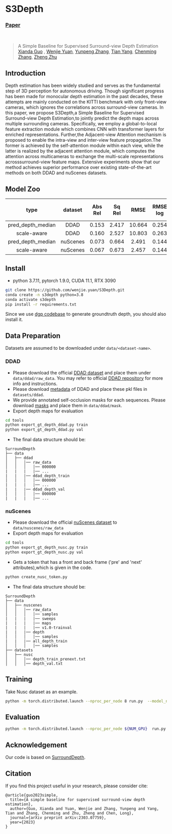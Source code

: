 # S3Depth
###  [Paper](https://arxiv.org/abs/2303.07759)
<br/>

> A Simple Baseline for Supervised Surround-view Depth Estimation      
> [Xianda Guo](https://scholar.google.com.hk/citations?hl=zh-CN&user=jPvOqgYAAAAJ) , [Wenjie Yuan](https://scholar.google.com.hk/citations?user=3TjQ1soAAAAJ&hl=zh-CN), [Yunpeng Zhang](https://github.com/PenPen-ThuSilence), [Tian Yang](http://linkedin.com/in/tian-yang-043949155), [Chenming Zhang](https://orcid.org/0000-0001-6094-4511), [Zheng Zhu](http://www.zhengzhu.net/)



## Introduction
Depth estimation has been widely studied and serves as the fundamental step of 3D perception for autonomous driving.
Though significant progress has been made for monocular depth estimation in the past decades, these attempts are mainly 
conducted on the KITTI benchmark with only front-view cameras, which ignores the correlations across surround-view cameras. 
In this paper, we propose S3Depth,a Simple Baseline for Supervised Surround-view Depth Estimation,to jointly predict the depth maps across multiple
surrounding cameras. Specifically, we employ a global-to-local feature extraction module which combines CNN
with transformer layers for enriched representations. Further,the Adjacent-view Attention mechanism is proposed
to enable the intra-view and inter-view feature propagation.The former is achieved by the self-attention module within
each view, while the latter is realized by the adjacent attention module, which computes the attention across multicameras
to exchange the multi-scale representations acrosssurround-view feature maps. Extensive experiments show that our method 
achieves superior performance over existing state-of-the-art methods on both DDAD and nuScenes datasets.

## Model Zoo

| type     | dataset | Abs Rel | Sq Rel | RMSE | RMSE log | delta < 1.25 | delta < 1.25^2 | delta < 1.25^3 | pretrain|
|:-------:|:-------:|:-------:|:-------:|:-------:|:-------:|:-------:|:-------:|:-------:|:-------:|
| pred_depth_median | DDAD | 0.153 | 2.417 | 10.664 | 0.254 | 0.818 | 0.927 | 0.963 | [model](https://pan.baidu.com/s/1kiEzMI8oFD6m4ikEj9h6rA?pwd=j1s2)|
| scale-aware | DDAD | 0.160  | 2.527 | 10.803 | 0.263 | 0.799 | 0.922 | 0.960 | [model](https://pan.baidu.com/s/1kiEzMI8oFD6m4ikEj9h6rA?pwd=j1s2) |
| pred_depth_median | nuScenes | 0.073 | 0.664 | 2.491 | 0.144 | 0.948 | 0.971 | 0.982 |  [model](https://pan.baidu.com/s/1ZfjIPVHPiBn8yC7yy30ahA?pwd=rfru) |
| scale-aware | nuScenes | 0.067  | 0.673 | 2.457 | 0.144 | 0.951 | 0.970 | 0.981 | [model](https://pan.baidu.com/s/1ZfjIPVHPiBn8yC7yy30ahA?pwd=rfru) |

## Install
* python 3.7.11, pytorch 1.9.0, CUDA 11.1, RTX 3090
```bash
git clone https://github.com/wenjie.yuan/S3Depth.git
conda create -n s3depth python=3.8
conda activate s3depth
pip install -r requirements.txt
```
Since we use [dgp codebase](https://github.com/TRI-ML/dgp) to generate groundtruth depth, you should also install it. 

## Data Preparation
Datasets are assumed to be downloaded under `data/<dataset-name>`.

### DDAD
* Please download the official [DDAD dataset](https://tri-ml-public.s3.amazonaws.com/github/DDAD/datasets/DDAD.tar) and place them under `data/ddad/raw_data`. You may refer to official [DDAD repository](https://github.com/TRI-ML/DDAD) for more info and instructions.
* Please download [metadata](https://cloud.tsinghua.edu.cn/f/50cb1ea5b1344db8b51c/?dl=1) of DDAD and place these pkl files in `datasets/ddad`.
* We provide annotated self-occlusion masks for each sequences. Please download [masks](https://cloud.tsinghua.edu.cn/f/c654cd272a6a42c885f9/?dl=1) and place them in `data/ddad/mask`.
* Export depth maps for evaluation 
```bash
cd tools
python export_gt_depth_ddad.py train
python export_gt_depth_ddad.py val
```

* The final data structure should be:
```
SurroundDepth
├── data
│   ├── ddad
│   │   │── raw_data
│   │   │   │── 000000
|   |   |   |── ...
|   |   |── ddad_depth_train
│   │   │   │── 000000
|   |   |   |── ...
|   |   |── ddad_depth_val
│   │   │   │── 000000
|   |   |   |── ...
```

### nuScenes
* Please download the official [nuScenes dataset](https://www.nuscenes.org/download) to `data/nuscenes/raw_data`
* Export depth maps for evaluation 
```bash
cd tools
python export_gt_depth_nusc.py train
python export_gt_depth_nusc.py val
```
* Gets a token that has a front and back frame ('pre' and 'next' attributes),which is given in the code.
```bash
python create_nusc_token.py
```
* The final data structure should be:
```
SurroundDepth
├── data
│   ├── nuscenes
│   │   │── raw_data
│   │   │   │── samples
|   |   |   |── sweeps
|   |   |   |── maps
|   |   |   |── v1.0-trainval
|   |   |── depth
│   │   │   │── samples
|   |   |── all_depth_train
│   │   │   │── samples
├── datasets
│   ├── nusc
│   │   │── depth_train_prenext.txt
│   │   │── depth_val.txt
```

## Training
Take Nusc dataset as an example. 
```bash
python -m torch.distributed.launch --nproc_per_node 8 run.py  --model_name mpvit_selfadj  --config configs/nusc_mpvit_selfadj.txt
```

## Evaluation
```bash
python -m torch.distributed.launch --nproc_per_node ${NUM_GPU}  run.py  --model_name test  --config configs/${TYPE}.txt --models_to_load depth encoder   --load_weights_folder=${PATH}  --eval_only 
```


## Acknowledgement

Our code is based on [SurroundDepth](https://github.com/weiyithu/SurroundDepth).

## Citation

If you find this project useful in your research, please consider cite:
```
@article{guo2023simple,
  title={A simple baseline for supervised surround-view depth estimation},
  author={Guo, Xianda and Yuan, Wenjie and Zhang, Yunpeng and Yang, Tian and Zhang, Chenming and Zhu, Zheng and Chen, Long},
  journal={arXiv preprint arXiv:2303.07759},
  year={2023}
}
```


